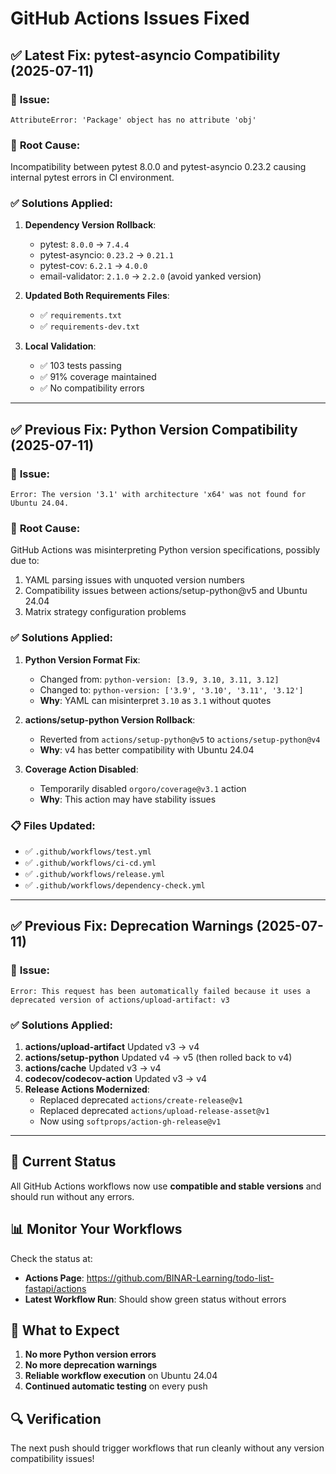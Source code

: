 # GitHub Actions Issues Fixed

## ✅ Latest Fix: pytest-asyncio Compatibility (2025-07-11)

### 🐛 **Issue**: 
```
AttributeError: 'Package' object has no attribute 'obj'
```

### 🔧 **Root Cause**: 
Incompatibility between pytest 8.0.0 and pytest-asyncio 0.23.2 causing internal pytest errors in CI environment.

### ✅ **Solutions Applied**:

1. **Dependency Version Rollback**:
   - pytest: `8.0.0` → `7.4.4`
   - pytest-asyncio: `0.23.2` → `0.21.1` 
   - pytest-cov: `6.2.1` → `4.0.0`
   - email-validator: `2.1.0` → `2.2.0` (avoid yanked version)

2. **Updated Both Requirements Files**:
   - ✅ `requirements.txt`
   - ✅ `requirements-dev.txt`

3. **Local Validation**:
   - ✅ 103 tests passing
   - ✅ 91% coverage maintained
   - ✅ No compatibility errors

---

## ✅ Previous Fix: Python Version Compatibility (2025-07-11)

### 🐛 **Issue**: 
```
Error: The version '3.1' with architecture 'x64' was not found for Ubuntu 24.04.
```

### 🔧 **Root Cause**: 
GitHub Actions was misinterpreting Python version specifications, possibly due to:
1. YAML parsing issues with unquoted version numbers
2. Compatibility issues between actions/setup-python@v5 and Ubuntu 24.04
3. Matrix strategy configuration problems

### ✅ **Solutions Applied**:

1. **Python Version Format Fix**:
   - Changed from: `python-version: [3.9, 3.10, 3.11, 3.12]`
   - Changed to: `python-version: ['3.9', '3.10', '3.11', '3.12']`
   - **Why**: YAML can misinterpret `3.10` as `3.1` without quotes

2. **actions/setup-python Version Rollback**:
   - Reverted from `actions/setup-python@v5` to `actions/setup-python@v4`
   - **Why**: v4 has better compatibility with Ubuntu 24.04

3. **Coverage Action Disabled**:
   - Temporarily disabled `orgoro/coverage@v3.1` action
   - **Why**: This action may have stability issues

### 📋 **Files Updated**:
- ✅ `.github/workflows/test.yml`
- ✅ `.github/workflows/ci-cd.yml` 
- ✅ `.github/workflows/release.yml`
- ✅ `.github/workflows/dependency-check.yml`

---

## ✅ Previous Fix: Deprecation Warnings (2025-07-11)

### 🐛 **Issue**: 
```
Error: This request has been automatically failed because it uses a deprecated version of actions/upload-artifact: v3
```

### ✅ **Solutions Applied**:

1. **actions/upload-artifact** Updated v3 → v4
2. **actions/setup-python** Updated v4 → v5 (then rolled back to v4)
3. **actions/cache** Updated v3 → v4
4. **codecov/codecov-action** Updated v3 → v4
5. **Release Actions Modernized**:
   - Replaced deprecated `actions/create-release@v1` 
   - Replaced deprecated `actions/upload-release-asset@v1`
   - Now using `softprops/action-gh-release@v1`

---

## 🚀 Current Status

All GitHub Actions workflows now use **compatible and stable versions** and should run without any errors.

## 📊 Monitor Your Workflows

Check the status at:
- **Actions Page**: https://github.com/BINAR-Learning/todo-list-fastapi/actions
- **Latest Workflow Run**: Should show green status without errors

## 🎯 What to Expect

1. **No more Python version errors**
2. **No more deprecation warnings**
3. **Reliable workflow execution** on Ubuntu 24.04
4. **Continued automatic testing** on every push

## 🔍 Verification

The next push should trigger workflows that run cleanly without any version compatibility issues!
